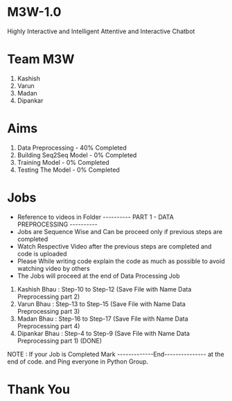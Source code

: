 # M3W-1.0
Highly Interactive and Intelligent Attentive and Interactive Chatbot

# Team M3W
1. Kashish
2. Varun
3. Madan
4. Dipankar

# Aims
1. Data Preprocessing - 40% Completed
2. Building Seq2Seq Model - 0% Completed
3. Training Model - 0% Completed
4. Testing The Model - 0% Completed


# Jobs

* Reference to videos in Folder   ---------- PART 1 - DATA PREPROCESSING ----------
* Jobs are Sequence Wise and Can be proceed only if previous steps are completed
* Watch Respective Video after the previous steps are completed and code is uploaded 
* Please While writing code explain the code as much as possible to avoid watching video by others
* The Jobs will proceed at the end of Data Processing Job

1. Kashish Bhau  :  Step-10 to Step-12   (Save File with Name Data Preprocessing part 2)
2. Varun Bhau    :  Step-13 to Step-15   (Save File with Name Data Preprocessing part 3)
3. Madan Bhau    :  Step-16 to Step-17   (Save File with Name Data Preprocessing part 4)
4. Dipankar Bhau :  Step-4 to Step-9     (Save File with Name Data Preprocessing part 1) (DONE)

NOTE : If your Job is Completed Mark -------------End--------------- at the end of code.
       and Ping everyone in Python Group.

# Thank You
